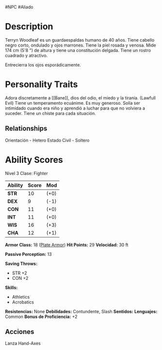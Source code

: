 #NPC #Aliado 
# Description
Terryn Woodleaf es un guardaespaldas humano de 40 años.
Tiene cabello negro corto, ondulado y ojos marrones.
Tiene la piel rosada y venosa.
Mide 174 cm (5'8 ") de altura y tiene una constitución delgada.
Tiene un rostro cuadrado y atractivo.

Entrecierra los ojos esporádicamente.
# Personality Traits
Adora discretamente a [[Bane]], dios del odio, el miedo y la tiranía. 
(Lawfull Evil)
Tiene un temperamento ecuánime.
Es muy generoso. Solía ser intimidado cuando era niño y aprendió a luchar para que no volviera a suceder. Tiene un chiste para cada situación.
## Relationships
Orientación - Hetero
Estado Civil - Soltero
# Ability Scores
Nivel 3
Clase: Fighter

| Ability | Score | Mod  |
| ------- | ----- | ---- |
| **STR** | 10    | (+0) |
| **DEX** | 9     | (-1) |
| **CON** | 11    | (+0) |
| **INT** | 11    | (+0) |
| **WIS** | 16    | (+3) |
| **CHA** | 12    | (+1) |
**Armor Class:** 18 ([Plate Armor](https://5e.tools/items.html#plate%20armor_phb))
**Hit Points:** 29
**Velocidad:** 30 ft

**Passive Perception:** 13

**Saving Throws:**
+ STR +2
+ CON +2

**Skills:** 
+ Athletics
+ Acrobatics

**Resistencias:** None
**Debilidades:** Contundente, Slash
**Sentidos:** 
**Lenguajes:** Common
**Bonus de Proficiencia:** +2
## Acciones
Lanza
Hand-Axes